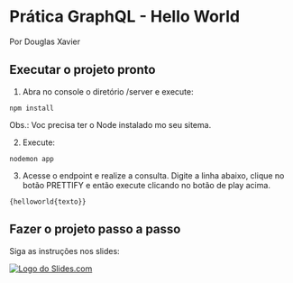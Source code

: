 # Prática GraphQL - Hello World
Por Douglas Xavier

## Executar o projeto pronto

1. Abra no console o diretório /server e execute:

`npm install`

Obs.: Voc precisa ter o Node instalado mo seu sitema.

2. Execute:

`nodemon app`

3. Acesse o endpoint e realize a consulta. Digite a linha abaixo, clique no botão PRETTIFY e então execute clicando no botão de play acima. 

`{helloworld{texto}}`


## Fazer o projeto passo a passo

Siga as instruções nos slides:

[![Logo do Slides.com](https://seeklogo.com/images/S/slides-logo-DB73D2073C-seeklogo.com.png)](https://slides.com/douglasxavier/graphqlhelloworld/)


